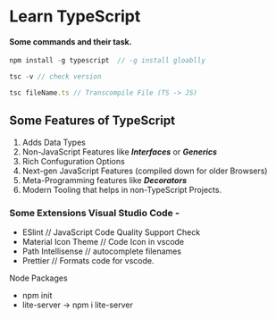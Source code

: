 # Learn TypeScript

#### Some commands and their task.

```js
npm install -g typescript  // -g install gloablly

tsc -v // check version

tsc fileName.ts // Transcompile File (TS -> JS)
```
## Some Features of TypeScript

1. Adds Data Types
2. Non-JavaScript Features like __*Interfaces*__ or __*Generics*__
3. Rich Confuguration Options
4. Next-gen JavaScript Features (compiled down for older Browsers)
5. Meta-Programming features like __*Decorators*__
6. Modern Tooling that helps in non-TypeScript Projects.

### Some Extensions Visual Studio Code -
- ESlint                // JavaScript Code Quality Support Check
- Material Icon Theme   // Code Icon in vscode
- Path Intellisense     // autocomplete filenames
- Prettier              // Formats code for vscode.

Node Packages
- npm init 
- lite-server -> npm i lite-server


